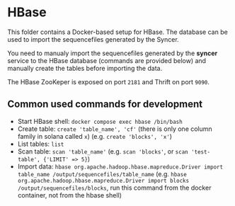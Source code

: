 # HBase

This folder contains a Docker-based setup for HBase. The database can be used to import the sequencefiles generated by the Syncer.

You need to manualy import the sequencefiles generated by the **syncer** service to the HBase database (commands are provided below) and manually create the tables before importing the data.

The HBase ZooKeper is exposed on port `2181` and Thrift on port `9090`.

## Common used commands for development
- Start HBase shell: `docker compose exec hbase /bin/bash`
- Create table: `create 'table_name', 'cf'` (there is only one column family in solana called `x`) (e.g. `create 'blocks', 'x'`)
- List tables: `list`
- Scan table: `scan 'table_name'` (e.g. `scan 'blocks'`, or `scan 'test-table', {'LIMIT' => 5}`)
- Import data: `hbase org.apache.hadoop.hbase.mapreduce.Driver import table_name /output/sequencefiles/table_name` (e.g. `hbase org.apache.hadoop.hbase.mapreduce.Driver import blocks /output/sequencefiles/blocks`, run this command from the docker container, not from the hbase shell)
